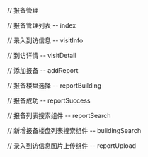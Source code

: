// 报备管理

// 报备管理列表 -- index

// 录入到访信息 -- visitInfo

// 到访详情 -- visitDetail

// 添加报备 -- addReport

// 报备楼盘选择 -- reportBuilding

// 报备成功 -- reportSuccess



// 报备列表搜索组件 -- reportSearch

// 新增报备楼盘列表搜索组件 -- bulidingSearch

// 录入到访信息图片上传组件 -- reportUpload
